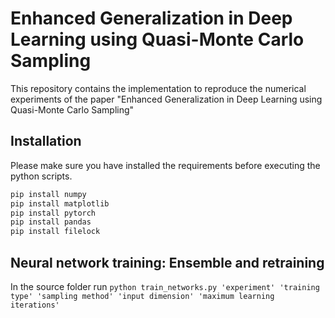 # Enhanced Generalization in Deep Learning using Quasi-Monte Carlo Sampling
This repository contains the implementation to reproduce the numerical experiments of the paper "Enhanced Generalization in Deep Learning using Quasi-Monte Carlo Sampling"


## Installation
Please make sure you have installed the requirements before executing the python scripts.

```bash
pip install numpy
pip install matplotlib
pip install pytorch
pip install pandas
pip install filelock 
```

## Neural network training: Ensemble and retraining

In the source folder run
`python train_networks.py 'experiment' 'training type' 'sampling method' 'input dimension' 'maximum learning iterations'`
